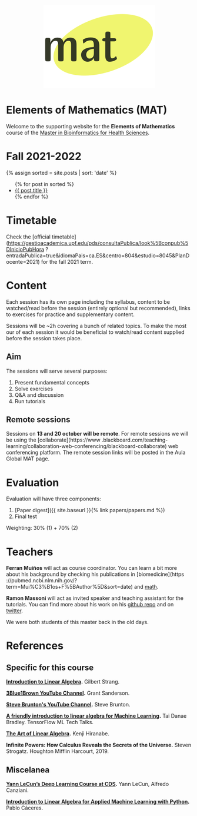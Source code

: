 <p align="center">
  <img src="images/logo-mat.png" alt="MAT's logo"/>
</p>

# Elements of Mathematics (MAT)

Welcome to the supporting website for the **Elements of Mathematics** course of the [Master in
 Bioinformatics for Health Sciences](https://www.upf.edu/web/bioinformatics). 
 
# Fall 2021-2022

{% assign sorted = site.posts | sort: 'date' %}
<ul>
  {% for post in sorted %}
    <li>
      <a href="{{site.baseurl}}{{ post.url }}">{{ post.title }}</a>
    </li>
  {% endfor %}
</ul>

# Timetable

Check the [official timetable](https://gestioacademica.upf.edu/pds/consultaPublica/look%5Bconpub%5DInicioPubHora
?entradaPublica=true&idiomaPais=ca.ES&centro=804&estudio=8045&PlanDocente=2021) for the fall 2021 term.

# Content

Each session has its own page including the syllabus, content to be watched/read before the session (entirely optional but recommended), links to exercises for practice and supplementary content.

Sessions will be ~2h covering a bunch of related topics. To make the most our of each session it would be beneficial to watch/read content supplied before the session takes place.

## Aim

The sessions will serve several purposes:

1. Present fundamental concepts
2. Solve exercises
3. Q&A and discussion
4. Run tutorials

## Remote sessions

Sessions on **13 and 20 october will be remote**. For remote sessions we will be using the [collaborate](https://www
.blackboard.com/teaching-learning/collaboration-web-conferencing/blackboard-collaborate) web conferencing platform. The remote session links will be posted in the Aula Global MAT page.

# Evaluation

Evaluation will have three components:

1. [Paper digest]({{ site.baseurl }}{% link papers/papers.md %})
2. Final test

Weighting: 30% (1) + 70% (2)

# Teachers

**Ferran Muiños** will act as course coordinator. You can learn a bit more about his background by checking his publications in [biomedicine](https
://pubmed.ncbi.nlm.nih.gov/?term=Mui%C3%B1os+F%5BAuthor%5D&sort=date) and [math](https://zbmath.org/?q=ai%3Amuinos.ferran).

**Ramon Massoni** will act as invited speaker and teaching assistant for the tutorials. 
You can find more about his work on his [github repo](https://github.com/massonix) and on [twitter](https://twitter.com/rmassonix).

We were both students of this master back in the old days.

# References

## Specific for this course

**[Introduction to Linear Algebra](http://math.mit.edu/~gs/linearalgebra).**
Gilbert Strang.

**[3Blue1Brown YouTube Channel](https://www.youtube.com/c/3blue1brown).**
Grant Sanderson.

**[Steve Brunton's YouTube Channel](https://www.youtube.com/channel/UCm5mt-A4w61lknZ9lCsZtBw).**
Steve Brunton.

**[A friendly introduction to linear algebra for Machine Learning](https://www.youtube.com/watch?v=LlKAna21fLE).**
Tai Danae Bradley. TensorFlow ML Tech Talks.

**[The Art of Linear Algebra](https://github.com/kenjihiranabe/The-Art-of-Linear-Algebra).**
Kenji Hiranabe.

**Infinite Powers: How Calculus Reveals the Secrets of the Universe.**
Steven Strogatz. Houghton Mifflin Harcourt, 2019.

## Miscelanea

**[Yann LeCun’s Deep Learning Course at CDS](https://cds.nyu.edu/deep-learning/).**
Yann LeCun, Alfredo Canziani.

**[Introduction to Linear Algebra for Applied Machine Learning with Python](https://pabloinsente.github.io/intro-linear-algebra).**
Pablo Cáceres.
